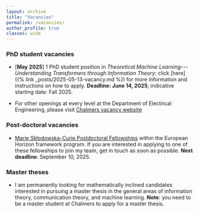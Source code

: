 ```yaml
---
layout: archive
title: "Vacancies"
permalink: /vacancies/
author_profile: true
classes: wide
---
```


### PhD student vacancies

- [**May 2025**] 1 PhD student position in *Theoretical Machine Learning---Understanding Transformers through Information Theory*: click [here]({% link _posts/2025-05-13-vacancy.md %}) for more information and instructions on how to apply. **Deadline: June 14, 2025**; indicative starting date: Fall 2025.
<!-- - [**Jun. 2024**] There will be soon open positions in my team in the area of -->
  <!--joint communication and sensing and context-aided communication; get in touch if you are interested.-->
<!-- - [**Dec. 2022**] 1 PhD student position in **goal-oriented semantic communication**: click [here](https://www.chalmers.se/en/about-chalmers/work-with-us/vacancies/?rmpage=job&rmjob=11269&rmlang=UK) for more information and to apply. **Deadline**: February 19, 2023; Indicative starting date: Fall 2023. -->
<!-- - [**Jan. 2020**] PhD student position available: ``[generalization bounds for deep neural network: design and insights](https://www.chalmers.se/en/about-chalmers/Working-at-Chalmers/Vacancies/Pages/default.aspx?rmpage=job&rmjob=8281)''. Deadline: **Mar. 6, 2020**. Note: this is part of a broad recruitment at Chalmers in the field of mathematics for artificial intelligence. A total of six PhD students will be recruited. -->

<!-- - [**Sep. 2022**] PhD student position in **[information-theoretic generalization bounds]({% post_url 2022-06-13-wasp %})**: contact me per email if you are interested (attach cv, grades, and motivation letter) -->

<!-- - [**Apr. 2023**] 1 PhD student position in **machine learning over wireless networks**: click [here](https://www.chalmers.se/en/about-chalmers/work-with-us/vacancies/?rmpage=job&rmjob=11704&rmlang=UK) for more information and to apply. **Deadline**: May 12, 2023  -->
<!-- click [here](https://www.chalmers.se/en/about-chalmers/Working-at-Chalmers/Vacancies/Pages/default.aspx?rmpage=job&rmjob=10910&rmlang=UK) for more information and to apply. **Deadline**: October 31 -->
- For other openings at every level at the Department of Electrical Engineering, please visit [Chalmers vacancy website](https://www.chalmers.se/en/about-chalmers/work-with-us/vacancies/)

### Post-doctoral vacancies

<!-- - [**Jun. 2024**] I am looking for a postdoctoral researcher interested in working on -->
<!-- [machine learning over wireless networks](https://www.chalmers.se/en/about-chalmers/work-with-us/vacancies/?rmpage=job&rmjob=12970). Deadline: **July 30, 2024** -->
<!---->
<!-- - [**Jan. 2020**] I am looking for a postdoctoral researcher interested in working on the following project: ``[resilient and secure delay-critical edge computing](https://www.chalmers.se/en/about-chalmers/Working-at-Chalmers/Vacancies/Pages/default.aspx?rmpage=job&rmjob=8237&rmlang=UK)''. Deadline (extended): **Feb. 29, 2020** -->

<!-- - [**Nov. 2018**] I have two postdoctoral vacancies in the field of [secure and private machine-type communications](http://www.chalmers.se/en/about-chalmers/Working-at-Chalmers/Vacancies/Pages/default.aspx?rmpage=job&rmjob=6928) and [information-theoretic methods for deep learning](http://www.chalmers.se/en/about-chalmers/Working-at-Chalmers/Vacancies/Pages/default.aspx?rmpage=job&rmjob=6918)); deadline for applications: **January 5, 2019**. -->

- [Marie Skłodowska-Curie Postdoctoral Fellowships](https://marie-sklodowska-curie-actions.ec.europa.eu/calls/msca-postdoctoral-fellowships-2025) within the European Horizon framework program. If you are interested in applying to one of these fellowships to join my team, get in touch as soon as possible. **Next deadline**: September 10, 2025.

### Master theses

- I am permanently looking for mathematically inclined candidates interested in pursuing a master thesis in the general areas of information theory, communication theory, and machine learning. **Note**: you need to be a master student at Chalmers to apply for a master thesis.
